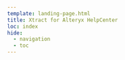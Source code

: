 ```yaml
---
template: landing-page.html
title: Xtract for Alteryx HelpCenter
loc: index
hide:
  - navigation
  - toc
---
```

<style>
  .md-typeset h1{
    display: none;
  }
}
</style>